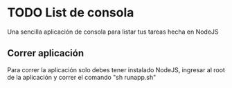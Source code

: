 # TODO List de consola
Una sencilla aplicación de consola para listar tus tareas hecha en NodeJS
## Correr aplicación
Para correr la aplicación solo debes tener instalado NodeJS, ingresar al root de la aplicación y correr el comando "sh runapp.sh"
